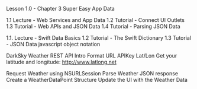 Lesson 1.0 - Chapter 3 Super Easy App Data


1.1 Lecture - Web Services and App Data
1.2 Tutorial - Connect UI Outlets
1.3 Tutorial - Web APIs and JSON Data
1.4 Tutorial - Parsing JSON Data


1.1. Lecture - Swift Data Basics
1.2 Tutorial - The Swift Dictionary
1.3 Tutorial - JSON Data 
	javascript object notation

DarkSky Weather REST API 
	Intro
	Format URL
	APIKey
	Lat/Lon
	Get your latitude and longitude: http://www.latlong.net

Request Weather using NSURLSession
Parse Weather JSON response
Create a WeatherDataPoint Structure
Update the UI with the Weather Data
